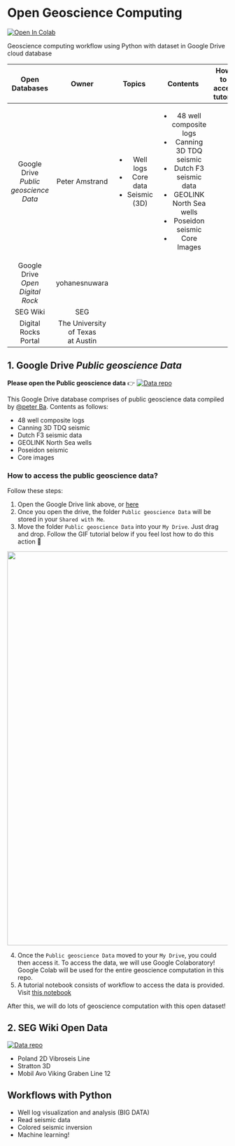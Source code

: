 # Open Geoscience Computing

[![Open In Colab](https://colab.research.google.com/assets/colab-badge.svg)](https://colab.research.google.com)

Geoscience computing workflow using Python with dataset in Google Drive cloud database

|Open Databases|Owner|Topics|Contents|How-to-access tutorial|
|:---:|:---:|:---:|:---:|:---:|
|Google Drive<br> *Public geoscience Data*|Peter Amstrand|<ul> <li>Well logs</li> <li>Core data</li> <li>Seismic (3D)</li> </ul>|<ul> <li>48 well composite logs</li> <li>Canning 3D TDQ seismic</li> <li>Dutch F3 seismic data</li> <li>GEOLINK North Sea wells</li> <li>Poseidon seismic</li> <li>Core Images</li> </ul>||
|Google Drive<br> *Open Digital Rock*|yohanesnuwara||||
|SEG Wiki|SEG||||
|Digital Rocks Portal|The University of Texas<br>at Austin||||


## 1. Google Drive *Public geoscience Data*

**Please open the Public geoscience data** 👉 [![Data repo](https://img.shields.io/badge/data%20available-google%20drive-green)](https://drive.google.com/drive/mobile/folders/0B7brcf-eGK8CRUhfRW9rSG91bW8)

This Google Drive database comprises of public geoscience data compiled by [@peter Ba](peteramstrand@gmail.com). Contents as follows:
* 48 well composite logs
* Canning 3D TDQ seismic
* Dutch F3 seismic data
* GEOLINK North Sea wells
* Poseidon seismic
* Core images

### How to access the public geoscience data?

Follow these steps:
1. Open the Google Drive link above, or [here](https://drive.google.com/drive/mobile/folders/0B7brcf-eGK8CRUhfRW9rSG91bW8)
2. Once you open the drive, the folder `Public geoscience Data` will be stored in your `Shared with Me`.
3. Move the folder `Public geoscience Data` into your `My Drive`. Just drag and drop. Follow the GIF tutorial below if you feel lost how to do this action 🙂

<div>
<img src="https://user-images.githubusercontent.com/51282928/81036756-74108880-8eca-11ea-94c3-041ff4a5cc5d.gif" width="900"/>
</div>

4. Once the `Public geoscience Data` moved to your `My Drive`, you could then access it. To access the data, we will use Google Colaboratory! Google Colab will be used for the entire geoscience computation in this repo.
5. A tutorial notebook consists of workflow to access the data is provided. Visit [this notebook](https://github.com/yohanesnuwara/open-geoscience-repository/blob/master/how_to_access_public_geoscience_data.ipynb)

After this, we will do lots of geoscience computation with this open dataset! 

## 2. SEG Wiki Open Data

[![Data repo](https://img.shields.io/badge/data%20available-SEG%20wiki-orange)](https://wiki.seg.org/wiki/Open_data)

* Poland 2D Vibroseis Line
* Stratton 3D
* Mobil Avo Viking Graben Line 12

## Workflows with Python
* Well log visualization and analysis (BIG DATA)
* Read seismic data
* Colored seismic inversion
* Machine learning!
